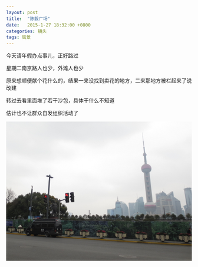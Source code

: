 ```yaml
---
layout: post
title:  "陈毅广场"
date:   2015-1-27 18:32:00 +0800
categories: 镜头
tags: 街景
---
```

今天请年假办点事儿，正好路过

星期二南京路人也少，外滩人也少

原来想顺便献个花什么的，结果一来没找到卖花的地方，二来那地方被栏起来了说改建

转过去看里面堆了若干沙包，具体干什么不知道

估计也不让群众自发组织活动了
<!--more-->

![陈毅广场](/photo/street_view/IMG_0891.JPG)
